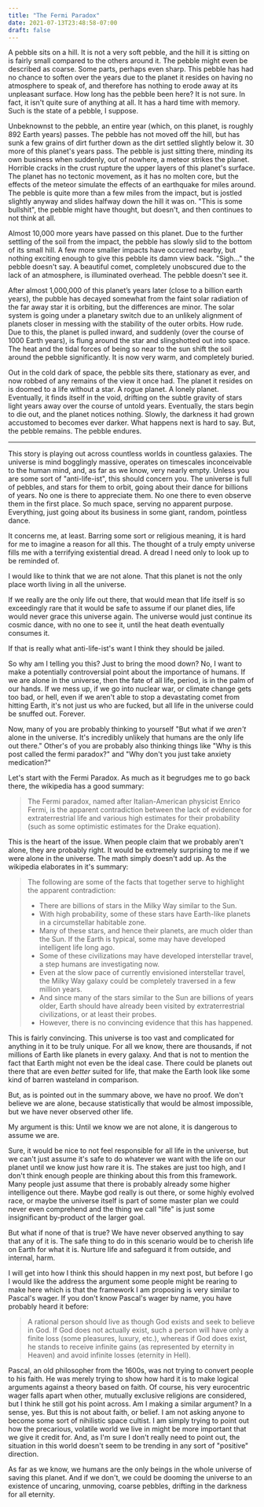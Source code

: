 ```yaml
---
title: "The Fermi Paradox"
date: 2021-07-13T23:48:58-07:00
draft: false
---
```


A pebble sits on a hill.
It is not a very soft pebble, and the hill it is sitting on is fairly small compared to the others around it.
The pebble might even be described as coarse.
Some parts, perhaps even sharp.
This pebble has had no chance to soften over the years due to the planet it resides on having no atmosphere to speak of, and therefore has nothing to erode away at its unpleasant surface.
How long has the pebble been here? It is not sure.
In fact, it isn't quite sure of anything at all.
It has a hard time with memory.
Such is the state of a pebble, I suppose.

Unbeknownst to the pebble, an entire year (which, on this planet, is roughly 892 Earth years) passes.
The pebble has not moved off the hill, but has sunk a few grains of dirt further down as the dirt settled slightly below it.
30 more of this planet's years pass.
The pebble is just sitting there, minding its own business when suddenly, out of nowhere, a meteor strikes the planet.
Horrible cracks in the crust rupture the upper layers of this planet's surface.
The planet has no tectonic movement, as it has no molten core, but the effects of the meteor simulate the effects of an earthquake for miles around.
The pebble is quite more than a few miles from the impact, but is jostled slightly anyway and slides halfway down the hill it was on.
"This is some bullshit", the pebble might have thought, but doesn't, and then continues to not think at all.

Almost 10,000 more years have passed on this planet.
Due to the further settling of the soil from the impact, the pebble has slowly slid to the bottom of its small hill.
A few more smaller impacts have occurred nearby, but nothing exciting enough to give this pebble its damn view back.
"Sigh..." the pebble doesn't say.
A beautiful comet, completely unobscured due to the lack of an atmosphere, is illuminated overhead.
The pebble doesn't see it.

After almost 1,000,000 of this planet’s years later (close to a billion earth years), the pubble has decayed somewhat from the faint solar radiation of the far away star it is orbiting, but the differences are minor.
The solar system is going under a planetary switch due to an unlikely alignment of planets closer in messing with the stability of the outer orbits.
How rude.
Due to this, the planet is pulled inward, and suddenly (over the course of 1000 Earth years), is flung around the star and slingshotted out into space.
The heat and the tidal forces of being so near to the sun shift the soil around the pebble significantly.
It is now very warm, and completely buried.

Out in the cold dark of space, the pebble sits there, stationary as ever, and now robbed of any remains of the view it once had.
The planet it resides on is doomed to a life without a star.
A rogue planet.
A lonely planet.
Eventually, it finds itself in the void, drifting on the subtle gravity of stars light years away over the course of untold years.
Eventually, the stars begin to die out, and the planet notices nothing.
Slowly, the darkness it had grown accustomed to becomes ever darker.
What happens next is hard to say.
But, the pebble remains.
The pebble endures.

---

This story is playing out across countless worlds in countless galaxies.
The universe is mind bogglingly massive, operates on timescales inconceivable to the human mind, and, as far as we know, very nearly empty.
Unless you are some sort of "anti-life-ist", this should concern you.
The universe is full of pebbles, and stars for them to orbit, going about their dance for billions of years.
No one is there to appreciate them.
No one there to even observe them in the first place.
So much space, serving no apparent purpose.
Everything, just going about its business in some giant, random, pointless dance.

It concerns me, at least.
Barring some sort or religious meaning, it is hard for me to imagine a reason for all this.
The thought of a truly empty universe fills me with a terrifying existential dread.
A dread I need only to look up to be reminded of.

I would like to think that we are not alone.
That this planet is not the only place worth living in all the universe.

If we really are the only life out there, that would mean that life itself is so exceedingly rare that it would be safe to assume if our planet dies, life would never grace this universe again.
The universe would just continue its cosmic dance, with no one to see it, until the heat death eventually consumes it.

If that is really what anti-life-ist's want I think they should be jailed.

So why am I telling you this?
Just to bring the mood down?
No, I want to make a potentially controversial point about the importance of humans.
If we are alone in the universe, then the fate of all life, period, is in the palm of our hands.
If we mess up, if we go into nuclear war, or climate change gets too bad, or hell, even if we aren't able to stop a devastating comet from hitting Earth, it's not just us who are fucked, but all life in the universe could be snuffed out.
Forever.

Now, many of you are probably thinking to yourself "But what if we *aren't* alone in the universe.
It's incredibly unlikely that humans are the only life out there."
Other's of you are probably also thinking things like "Why is this post called the fermi paradox?" and "Why don't you just take anxiety medication?"

Let's start with the Fermi Paradox. As much as it begrudges me to go back there, the wikipedia has a good summary:

> The Fermi paradox, named after Italian-American physicist Enrico Fermi, is the apparent contradiction between the lack of evidence for extraterrestrial life and various high estimates for their probability (such as some optimistic estimates for the Drake equation).

This is the heart of the issue.
When people claim that we probably aren't alone, they are probably right.
It would be extremely surprising to me if we were alone in the universe.
The math simply doesn't add up.
As the wikipedia elaborates in it's summary:

> The following are some of the facts that together serve to highlight the apparent contradiction:
> - There are billions of stars in the Milky Way similar to the Sun.
> - With high probability, some of these stars have Earth-like planets in a circumstellar habitable zone.
> - Many of these stars, and hence their planets, are much older than the Sun.
> If the Earth is typical, some may have developed intelligent life long ago.
> - Some of these civilizations may have developed interstellar travel, a step humans are investigating now.
> - Even at the slow pace of currently envisioned interstellar travel, the Milky Way galaxy could be completely traversed in a few million years.
> - And since many of the stars similar to the Sun are billions of years older, Earth should have already been visited by extraterrestrial civilizations, or at least their probes.
> - However, there is no convincing evidence that this has happened.

This is fairly convincing.
This universe is too vast and complicated for anything in it to be truly unique.
For all we know, there are thousands, if not millions of Earth like planets in every galaxy.
And that is not to mention the fact that Earth might not even be the ideal case.
There could be planets out there that are even *better* suited for life, that make the Earth look like some kind of barren wasteland in comparison.

But, as is pointed out in the summary above, we have no proof.
We don't believe we are alone, because statistically that would be almost impossible, but we have never observed other life.

My argument is this:
Until we know we are not alone, it is dangerous to assume we are.

Sure, it would be nice to not feel responsible for all life in the universe, but we can't just assume it's safe to do whatever we want with the life on our planet until we know just how rare it is.
The stakes are just too high, and I don't think enough people are thinking about this from this framework.
Many people just assume that there is probably already some higher intelligence out there.
Maybe god really is out there, or some highly evolved race, or maybe the universe itself is part of some master plan we could never even comprehend and the thing we call "life" is just some insignificant by-product of the larger goal.

But what if none of that is true?
We have never observed anything to say that any of it is.
The safe thing to do in this scenario would be to cherish life on Earth for what it is.
Nurture life and safeguard it from outside, and internal, harm.

I will get into how I think this should happen in my next post, but before I go I would like the address the argument some people might be rearing to make here which is that the framework I am proposing is very similar to Pascal's wager.
If you don't know Pascal's wager by name, you have probably heard it before:

> A rational person should live as though God exists and seek to believe in God. If God does not actually exist, such a person will have only a finite loss (some pleasures, luxury, etc.), whereas if God does exist, he stands to receive infinite gains (as represented by eternity in Heaven) and avoid infinite losses (eternity in Hell).

Pascal, an old philosopher from the 1600s, was not trying to convert people to his faith.
He was merely trying to show how hard it is to make logical arguments against a theory based on faith.
Of course, his very eurocentric wager falls apart when other, mutually exclusive religions are considered, but I think he still got his point across.
Am I making a similar argument?
In a sense, yes.
But this is not about faith, or belief.
I am not asking anyone to become some sort of nihilistic space cultist.
I am simply trying to point out how the precarious, volatile world we live in might be more important that we give it credit for.
And, as I'm sure I don't really need to point out, the situation in this world doesn't seem to be trending in any sort of "positive" direction.

As far as we know, we humans are the only beings in the whole universe of saving this planet.
And if we don't, we could be dooming the universe to an existence of uncaring, unmoving, coarse pebbles, drifting in the darkness for all eternity.